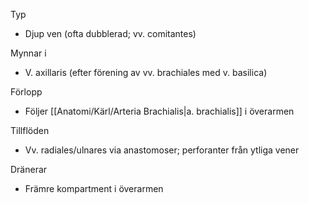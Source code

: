 Typ
- Djup ven (ofta dubblerad; vv. comitantes)

Mynnar i
- V. axillaris (efter förening av vv. brachiales med v. basilica)

Förlopp
- Följer [[Anatomi/Kärl/Arteria Brachialis|a. brachialis]] i överarmen

Tillflöden
- Vv. radiales/ulnares via anastomoser; perforanter från ytliga vener

Dränerar
- Främre kompartment i överarmen

